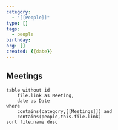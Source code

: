 ```yaml
---
category:
  - "[[People]]"
type: []
tags:
  - people
birthday: 
org: []
created: {{date}}
---
```

## Meetings

```dataview
table without id
	file.link as Meeting,
	date as Date
where
	contains(category,[[Meetings]]) and
	contains(people,this.file.link)
sort file.name desc
```